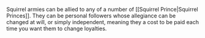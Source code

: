 Squirrel armies can be allied to any of a number of [[Squirrel Prince|Squirrel Princes]]. They can be personal followers whose allegiance can be changed at will, or simply independent, meaning they a cost to be paid each time you want them to change loyalties.